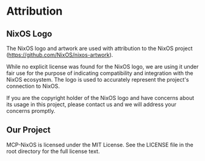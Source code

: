 # Attribution

## NixOS Logo

The NixOS logo and artwork are used with attribution to the NixOS project (https://github.com/NixOS/nixos-artwork).

While no explicit license was found for the NixOS logo, we are using it under fair use for the purpose of indicating compatibility and integration with the NixOS ecosystem. The logo is used to accurately represent the project's connection to NixOS.

If you are the copyright holder of the NixOS logo and have concerns about its usage in this project, please contact us and we will address your concerns promptly.

## Our Project

MCP-NixOS is licensed under the MIT License. See the LICENSE file in the root directory for the full license text.